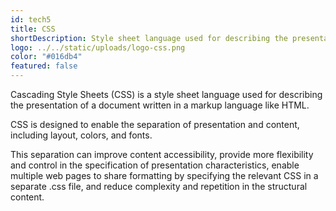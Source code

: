 ```yaml
---
id: tech5
title: CSS
shortDescription: Style sheet language used for describing the presentation of a document.
logo: ../../static/uploads/logo-css.png
color: "#016db4"
featured: false
---
```

Cascading Style Sheets (CSS) is a style sheet language used for describing the presentation of a document written in a markup language like HTML.

CSS is designed to enable the separation of presentation and content, including layout, colors, and fonts.

This separation can improve content accessibility, provide more flexibility and control in the specification of presentation characteristics,
enable multiple web pages to share formatting by specifying the relevant CSS in a separate .css file, and reduce complexity and repetition in the structural content.